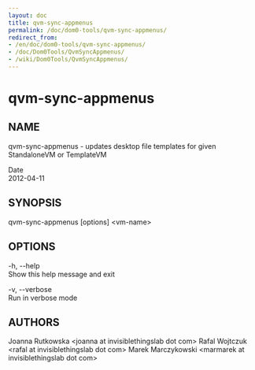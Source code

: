```yaml
---
layout: doc
title: qvm-sync-appmenus
permalink: /doc/dom0-tools/qvm-sync-appmenus/
redirect_from:
- /en/doc/dom0-tools/qvm-sync-appmenus/
- /doc/Dom0Tools/QvmSyncAppmenus/
- /wiki/Dom0Tools/QvmSyncAppmenus/
---
```


qvm-sync-appmenus
=================

NAME
----

qvm-sync-appmenus - updates desktop file templates for given StandaloneVM or TemplateVM

Date  
2012-04-11

SYNOPSIS
--------

qvm-sync-appmenus [options] \<vm-name\>

OPTIONS
-------

-h, --help  
Show this help message and exit

-v, --verbose  
Run in verbose mode

AUTHORS
-------

Joanna Rutkowska \<joanna at invisiblethingslab dot com\>
Rafal Wojtczuk \<rafal at invisiblethingslab dot com\>
Marek Marczykowski \<marmarek at invisiblethingslab dot com\>
